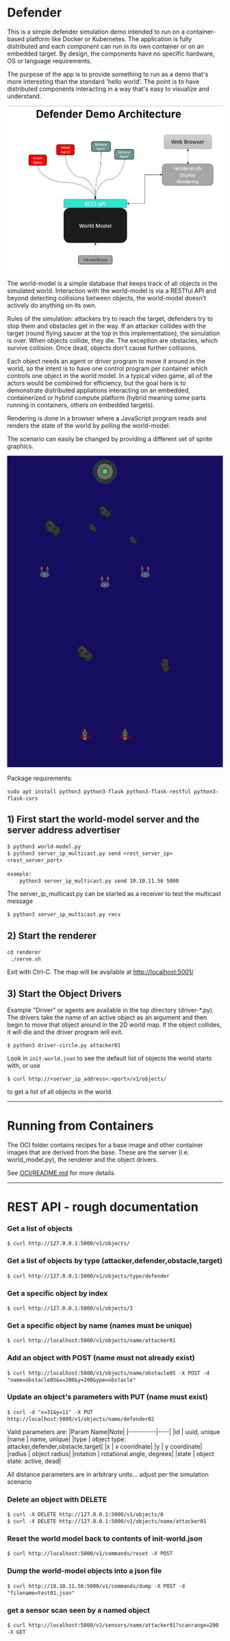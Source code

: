 # Defender
This is a simple defender simulation demo intended to run on a container-based platform like Docker or Kubernetes. The application is fully distributed and each component can run in its own container or on an embedded target. By design, the components have no specific hardware, OS or language requirements.

The purpose of the app is to provide something to run as a demo that's more interesting than the standard 'hello world'. The point is to have distributed components interacting in a way that's easy to visualize and understand. 

![](images/defender-diagram.png)

The world-model is a simple database that keeps track of all objects in the simulated world. Interaction with the world-model is via a RESTful API and beyond detecting collisions between objects, the world-model doesn't actively do anything on its own. 

Rules of the simulation: attackers try to reach the target, defenders try to stop them and obstacles get in the way. If an attacker collides with the target (round flying saucer at the top in this implementation), the simulation is over. When objects collide, they die. The exception are obstacles, which survive collision. Once dead, objects don't cause further collisions.

Each object needs an agent or driver program to move it around in the world, so the intent is to have one control program per container which controls one object in the world model. In a typical video game, all of the actors would be combined for efficiency, but the goal here is to demonstrate distributed appliations interacting on an embedded, containerized or hybrid compute platform (hybrid meaning some parts running in containers, others on embedded targets).

Rendering is done in a browser where a JavaScript program reads and renders the state of the world by polling the world-model.

The scenario can easily be changed by providing a different set of sprite graphics.

![](images/scenario.png)


Package requirements:
```
sudo apt install python3 python3-flask python3-flask-restful python3-flask-cors
```

## 1) First start the world-model server and the server address advertiser
```
$ python3 world-model.py
$ python3 server_ip_multicast.py send <rest_server_ip> <rest_server_port>

example:
    python3 server_ip_multicast.py send 10.10.11.56 5000
```
The server_ip_multicast.py can be started as a receiver to test the multicast message
```
$ python3 server_ip_multicast.py recv
```
## 2) Start the renderer
```
cd renderer
 ./serve.sh 
```
Exit with Ctrl-C.  The map will be available at [http://localhost:5001/](http://localhost:5001/)

## 3) Start the Object Drivers
Example "Driver" or agents are available in the top directory (driver-*.py). The drivers take the name of an active object as an argument and then begin to move that object around in the 2D world map. If the object collides, it will die and the driver program will exit.
```
$ python3 driver-circle.py attacker01
```
Look in `init-world.json` to see the default list of objects the world starts with, or use 
```
$ curl http://<server_ip_address>:<port>/v1/objects/
```
to get a list of all objects in the world.

------

# Running from Containers
The OCI folder contains recipes for a base image and other container images that are derived from the base. These are the server (i.e. world_model.py), the renderer and the object drivers.

See [OCI/README.md](https://github.com/rmoorewrs/defender/blob/master/OCI/README.md) for more details.

------

# REST API - rough documentation

### Get a list of objects
```
$ curl http://127.0.0.1:5000/v1/objects/
```

### Get a list of objects by type (attacker,defender,obstacle,target)
```
$ curl http://127.0.0.1:5000/v1/objects/type/defender
```

### Get a specific object by index
```
$ curl http://127.0.0.1:5000/v1/objects/3
```

### Get a specific object by name (names must be unique)
```
$ curl http://localhost:5000/v1/objects/name/attacker01
```

### Add an object with POST (name must not already exist)
```
$ curl http://localhost:5000/v1/objects/name/obstacle05 -X POST -d "name=obstacle05&x=200&y=200&ype=obstacle"
```

### Update an object's parameters with PUT (name must exist)
```
$ curl -d "x=31&y=11" -X PUT http://localhost:5000/v1/objects/name/defender02
```
Valid parameters are:
|Param Name|Note|
|----------|----|
|id       | uuid, unique
|name     | name, unique|
|type     | object type: attacker,defender,obstacle,target|
|x        | x cooridnate|
|y        | y coordinate|
|radius   | object radius|
|rotation | rotational angle, degrees|
|state    | object state: active, dead|
    
All distance parameters are in arbitrary units... adjust per the simulation scenario


### Delete an object with DELETE
```
$ curl -X DELETE http://127.0.0.1:5000/v1/objects/6
$ curl -X DELETE http://127.0.0.1:5000/v1/objects/name/attacker01
```

### Reset the world model back to contents of init-world.json
```
$ curl http://localhost:5000/v1/commands/reset -X POST
```

### Dump the world-model objects into a json file
```
$ curl http://10.10.11.56:5000/v1/commands/dump -X POST -d "filename=test01.json"
```

### get a sensor scan seen by a named object
```
$ curl http://localhost:5000/v1/sensors/name/attacker01?scanrange=200 -X GET
```